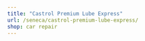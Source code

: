 ```yaml
---
title: "Castrol Premium Lube Express"
url: /seneca/castrol-premium-lube-express/
shop: car repair
---
```

